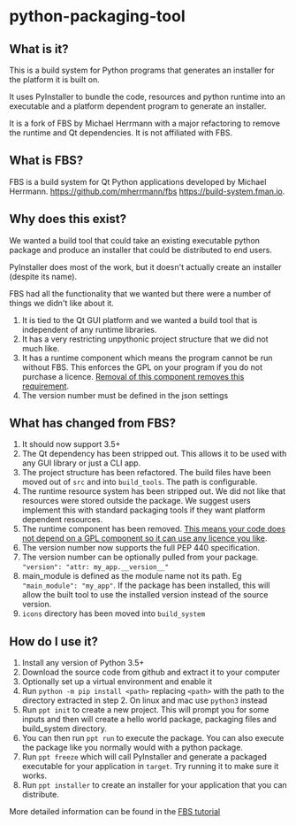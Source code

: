 # python-packaging-tool

## What is it?

This is a build system for Python programs that generates an installer for the platform it is built on.

It uses PyInstaller to bundle the code, resources and python runtime into an executable and a platform dependent program to generate an installer.

It is a fork of FBS by Michael Herrmann with a major refactoring to remove the runtime and Qt dependencies. It is not affiliated with FBS.

## What is FBS?
FBS is a build system for Qt Python applications developed by Michael Herrmann.
https://github.com/mherrmann/fbs
https://build-system.fman.io.

## Why does this exist?

We wanted a build tool that could take an existing executable python package and produce an installer that could be distributed to end users.

PyInstaller does most of the work, but it doesn't actually create an installer (despite its name).

FBS had all the functionality that we wanted but there were a number of things we didn't like about it.
1) It is tied to the Qt GUI platform and we wanted a build tool that is independent of any runtime libraries.
2) It has a very restricting unpythonic project structure that we did not much like.
3) It has a runtime component which means the program cannot be run without FBS. This enforces the GPL on your program if you do not purchase a licence. [Removal of this component removes this requirement](https://www.gnu.org/licenses/gpl-faq.en.html#CanIUseGPLToolsForNF).
4) The version number must be defined in the json settings

## What has changed from FBS?

1) It should now support 3.5+
2) The Qt dependency has been stripped out. This allows it to be used with any GUI library or just a CLI app.
3) The project structure has been refactored. The build files have been moved out of `src` and into `build_tools`. The path is configurable.
4) The runtime resource system has been stripped out. We did not like that resources were stored outside the package. We suggest users implement this with standard packaging tools if they want platform dependent resources.
5) The runtime component has been removed. [This means your code does not depend on a GPL component so it can use any licence you like](https://www.gnu.org/licenses/gpl-faq.en.html#CanIUseGPLToolsForNF).
6) The version number now supports the full PEP 440 specification.
7) The version number can be optionally pulled from your package. `"version": "attr: my_app.__version__"`
8) main_module is defined as the module name not its path. Eg `"main_module": "my_app"`. If the package has been installed, this will allow the built tool to use the installed version instead of the source version.
9) `icons` directory has been moved into `build_system`

## How do I use it?

1) Install any version of Python 3.5+
2) Download the source code from github and extract it to your computer
3) Optionally set up a virtual environment and enable it
4) Run `python -m pip install <path>` replacing `<path>` with the path to the directory extracted in step 2. On linux and mac use `python3` instead
5) Run `ppt init` to create a new project. This will prompt you for some inputs and then will create a hello world package, packaging files and build_system directory.
6) You can then run `ppt run` to execute the package. You can also execute the package like you normally would with a python package.
7) Run `ppt freeze` which will call PyInstaller and generate a packaged executable for your application in `target`. Try running it to make sure it works.
8) Run `ppt installer` to create an installer for your application that you can distribute.

More detailed information can be found in the [FBS tutorial](https://github.com/mherrmann/fbs-tutorial)
